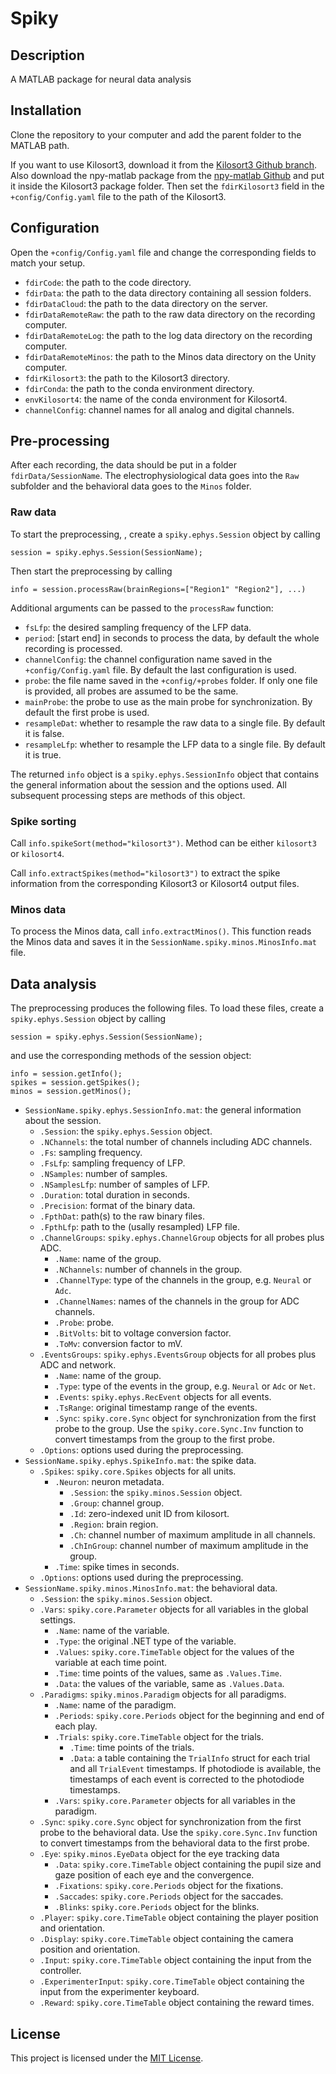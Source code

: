 # Spiky

## Description

A MATLAB package for neural data analysis

## Installation

Clone the repository to your computer and add the parent folder to the MATLAB path.

If you want to use Kilosort3, download it from the 
[Kilosort3 Github branch](https://github.com/MouseLand/Kilosort/tree/kilosort3). 
Also download the npy-matlab package from the 
[npy-matlab Github](https://github.com/kwikteam/npy-matlab) 
and put it inside the Kilosort3 package folder. 
Then set the `fdirKilosort3` field in the `+config/Config.yaml` file to the path of the Kilosort3.

## Configuration

Open the `+config/Config.yaml` file and change the corresponding fields to match your setup.

- `fdirCode`: the path to the code directory.
- `fdirData`: the path to the data directory containing all session folders.
- `fdirDataCloud`: the path to the data directory on the server.
- `fdirDataRemoteRaw`: the path to the raw data directory on the recording computer.
- `fdirDataRemoteLog`: the path to the log data directory on the recording computer.
- `fdirDataRemoteMinos`: the path to the Minos data directory on the Unity computer.
- `fdirKilosort3`: the path to the Kilosort3 directory.
- `fdirConda`: the path to the conda environment directory.
- `envKilosort4`: the name of the conda environment for Kilosort4.
- `channelConfig`: channel names for all analog and digital channels.

## Pre-processing

After each recording, the data should be put in a folder `fdirData/SessionName`. The 
electrophysiological data goes into the `Raw` subfolder and the behavioral data goes to the `Minos` 
folder.

### Raw data

To start the preprocessing, , create a `spiky.ephys.Session` 
object by calling
```
session = spiky.ephys.Session(SessionName);
```

Then start the preprocessing by calling
```
info = session.processRaw(brainRegions=["Region1" "Region2"], ...)
```
Additional arguments can be passed to the `processRaw` function:
- `fsLfp`: the desired sampling frequency of the LFP data.
- `period`: [start end] in seconds to process the data, by default the whole recording is processed.
- `channelConfig`: the channel configuration name saved in the `+config/Config.yaml` file. By
  default the last configuration is used.
- `probe`: the file name saved in the `+config/+probes` folder. If only one file is provided, all
  probes are assumed to be the same. 
- `mainProbe`: the probe to use as the main probe for synchronization. By default the first probe is
  used.
- `resampleDat`: whether to resample the raw data to a single file. By default it is false.
- `resampleLfp`: whether to resample the LFP data to a single file. By default it is true.

The returned `info` object  is a `spiky.ephys.SessionInfo` object that contains the general 
information about the session and the options used. All subsequent processing steps are methods of
this object.

### Spike sorting

Call `info.spikeSort(method="kilosort3")`. Method can be either `kilosort3` or `kilosort4`.

Call `info.extractSpikes(method="kilosort3")` to extract the spike information from the
corresponding Kilosort3 or Kilosort4 output files.

### Minos data

To process the Minos data, call `info.extractMinos()`. This function reads the Minos data and saves
it in the `SessionName.spiky.minos.MinosInfo.mat` file.

## Data analysis

The preprocessing produces the following files. To load these files, create a `spiky.ephys.Session` 
object by calling
```
session = spiky.ephys.Session(SessionName);
```
and use the corresponding methods of the session object:
```
info = session.getInfo();
spikes = session.getSpikes();
minos = session.getMinos();
```

- `SessionName.spiky.ephys.SessionInfo.mat`: the general information about the session.
  - `.Session`: the `spiky.ephys.Session` object.
  - `.NChannels`: the total number of channels including ADC channels.
  - `.Fs`: sampling frequency.
  - `.FsLfp`: sampling frequency of LFP.
  - `.NSamples`: number of samples.
  - `.NSamplesLfp`: number of samples of LFP.
  - `.Duration`: total duration in seconds.
  - `.Precision`: format of the binary data.
  - `.FpthDat`: path(s) to the raw binary files.
  - `.FpthLfp`: path to the (usally resampled) LFP file.
  - `.ChannelGroups`: `spiky.ephys.ChannelGroup` objects for all probes plus ADC.
    - `.Name`: name of the group.
    - `.NChannels`: number of channels in the group.
    - `.ChannelType`: type of the channels in the group, e.g. `Neural` or `Adc`.
    - `.ChannelNames`: names of the channels in the group for ADC channels.
    - `.Probe`: probe.
    - `.BitVolts`: bit to voltage conversion factor.
    - `.ToMv`: conversion factor to mV.
  - `.EventsGroups`: `spiky.ephys.EventsGroup` objects for all probes plus ADC and network.
    - `.Name`: name of the group.
    - `.Type`: type of the events in the group, e.g. `Neural` or `Adc` or `Net`.
    - `.Events`: `spiky.ephys.RecEvent` objects for all events.
    - `.TsRange`: original timestamp range of the events.
    - `.Sync`: `spiky.core.Sync` object for synchronization from the first probe to the group. Use 
    the `spiky.core.Sync.Inv` function to convert timestamps from the group to the first probe.
  - `.Options`: options used during the preprocessing.
- `SessionName.spiky.ephys.SpikeInfo.mat`: the spike data.
  - `.Spikes`: `spiky.core.Spikes` objects for all units.
    - `.Neuron`: neuron metadata.
      - `.Session`: the `spiky.minos.Session` object.
      - `.Group`: channel group.
      - `.Id`: zero-indexed unit ID from kilosort.
      - `.Region`: brain region.
      - `.Ch`: channel number of maximum amplitude in all channels.
      - `.ChInGroup`: channel number of maximum amplitude in the group.
    - `.Time`: spike times in seconds.
  - `.Options`: options used during the preprocessing.
- `SessionName.spiky.minos.MinosInfo.mat`: the behavioral data.
  - `.Session`: the `spiky.minos.Session` object.
  - `.Vars`: `spiky.core.Parameter` objects for all variables in the global settings.
    - `.Name`: name of the variable.
    - `.Type`: the original .NET type of the variable.
    - `.Values`: `spiky.core.TimeTable` object for the values of the variable at each time point.
    - `.Time`: time points of the values, same as `.Values.Time`.
    - `.Data`: the values of the variable, same as `.Values.Data`.
  - `.Paradigms`: `spiky.minos.Paradigm` objects for all paradigms.
    - `.Name`: name of the paradigm.
    - `.Periods`: `spiky.core.Periods` object for the beginning and end of each play.
    - `.Trials`: `spiky.core.TimeTable` object for the trials.
      - `.Time`: time points of the trials.
      - `.Data`: a table containing the `TrialInfo` struct for each trial and all `TrialEvent` 
      timestamps. If photodiode is available, the timestamps of each event is corrected to the 
      photodiode timestamps.
    - `.Vars`: `spiky.core.Parameter` objects for all variables in the paradigm.
  - `.Sync`: `spiky.core.Sync` object for synchronization from the first probe to the behavioral 
  data. Use the `spiky.core.Sync.Inv` function to convert timestamps from the behavioral data to 
  the first probe.
  - `.Eye`: `spiky.minos.EyeData` object for the eye tracking data
    - `.Data`: `spiky.core.TimeTable` object containing the pupil size and gaze position of each 
    eye and the convergence.
    - `.Fixations`: `spiky.core.Periods` object for the fixations.
    - `.Saccades`: `spiky.core.Periods` object for the saccades.
    - `.Blinks`: `spiky.core.Periods` object for the blinks.
  - `.Player`: `spiky.core.TimeTable` object containing the player position and orientation.
  - `.Display`: `spiky.core.TimeTable` object containing the camera position and orientation.
  - `.Input`: `spiky.core.TimeTable` object containing the input from the controller.
  - `.ExperimenterInput`: `spiky.core.TimeTable` object containing the input from the experimenter 
  keyboard.
  - `.Reward`: `spiky.core.TimeTable` object containing the reward times.

## License

This project is licensed under the [MIT License](LICENSE).
